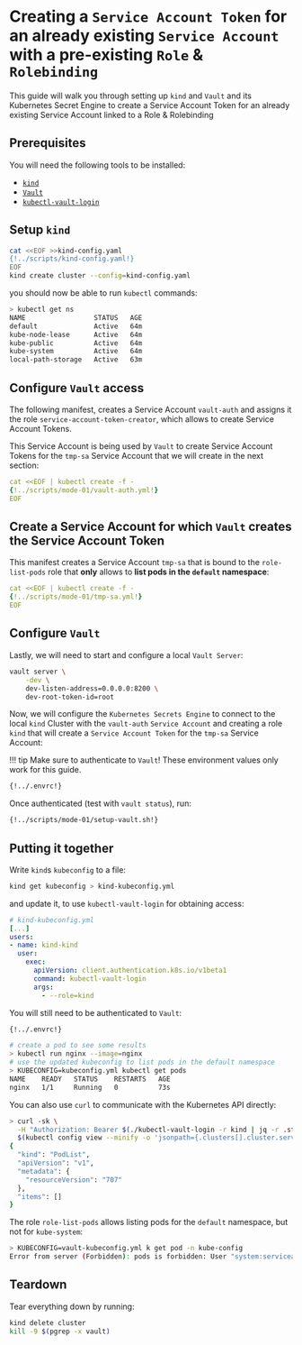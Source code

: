 # Creating a `Service Account Token` for an already existing `Service Account` with a pre-existing `Role` & `Rolebinding`
This guide will walk you through setting up `kind` and `Vault` and its Kubernetes Secret Engine to create a Service Account Token for an already existing Service Account linked to a Role & Rolebinding

## Prerequisites
You will need the following tools to be installed:

- [`kind`](https://kind.sigs.k8s.io)
- [`Vault`](https://developer.hashicorp.com/vault/docs/install)
- [`kubectl-vault-login`](https://falcosuessgott.github.io/kubectl-vault-login/)

## Setup `kind`
```bash
cat <<EOF >>kind-config.yaml
{!../scripts/kind-config.yaml!}
EOF
kind create cluster --config=kind-config.yaml
```

you should now be able to run `kubectl` commands:

```bash
> kubectl get ns
NAME                 STATUS   AGE
default              Active   64m
kube-node-lease      Active   64m
kube-public          Active   64m
kube-system          Active   64m
local-path-storage   Active   63m
```

## Configure `Vault` access
The following manifest, creates a Service Account `vault-auth` and assigns it the role `service-account-token-creator`, which allows to create Service Account Tokens.

This Service Account is being used by `Vault` to create Service Account Tokens for the `tmp-sa` Service Account that we will create in the next section:

```yaml
cat <<EOF | kubectl create -f -
{!../scripts/mode-01/vault-auth.yml!}
EOF
```

## Create a Service Account for which `Vault` creates the Service Account Token
This manifest creates a Service Account `tmp-sa` that is bound to the `role-list-pods` role that **only** allows to **list pods in the `default` namespace**:

```yaml
cat <<EOF | kubectl create -f -
{!../scripts/mode-01/tmp-sa.yml!}
EOF
```

## Configure `Vault`
Lastly, we will need to start and configure a local `Vault Server`:

```bash
vault server \
	-dev \
	dev-listen-address=0.0.0.0:8200 \
	dev-root-token-id=root
```

Now, we will configure the `Kubernetes Secrets Engine` to connect to the local `kind` Cluster with the `vault-auth` `Service Account` and creating a role `kind` that will create a `Service Account Token` for the `tmp-sa` Service Account:

!!! tip
    Make sure to authenticate to `Vault`!
    These environment values only work for this guide.

```bash
{!../.envrc!}
```

Once authenticated (test with `vault status`), run:
```bash
{!../scripts/mode-01/setup-vault.sh!}
```

## Putting it together
Write `kind`s `kubeconfig` to a file:

```bash
kind get kubeconfig > kind-kubeconfig.yml
```

and update it, to use `kubectl-vault-login` for obtaining access:

```yaml
# kind-kubeconfig.yml
[...]
users:
- name: kind-kind
  user:
    exec:
      apiVersion: client.authentication.k8s.io/v1beta1
      command: kubectl-vault-login
      args:
        - --role=kind
```

You will still need to be authenticated to `Vault`:

```bash
{!../.envrc!}
```

```bash
# create a pod to see some results
> kubectl run nginx --image=nginx
# use the updated kubeconfig to list pods in the default namespace
> KUBECONFIG=kubeconfig.yml kubectl get pods
NAME    READY   STATUS    RESTARTS   AGE
nginx   1/1     Running   0          73s
```

You can also use `curl` to communicate with the Kubernetes API directly:

```bash
> curl -sk \
  -H "Authorization: Bearer $(./kubectl-vault-login -r kind | jq -r .status.token)" \
  $(kubectl config view --minify -o 'jsonpath={.clusters[].cluster.server}')/api/v1/namespaces/default/pods
{
  "kind": "PodList",
  "apiVersion": "v1",
  "metadata": {
    "resourceVersion": "707"
  },
  "items": []
}
```

The role `role-list-pods` allows listing pods for the `default` namespace, but not for `kube-system`:

```bash
> KUBECONFIG=vault-kubeconfig.yml k get pod -n kube-config
Error from server (Forbidden): pods is forbidden: User "system:serviceaccount:default:v-token-kind-1739680669-u5x0uqreffqt8hf2qdydpksf" cannot list resource "pods" in API group "" in the namespace "kube-system"
```

## Teardown
Tear everything down by running:
```bash
kind delete cluster
kill -9 $(pgrep -x vault)
```
